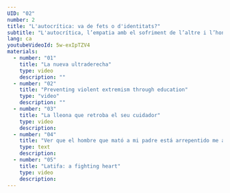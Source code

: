 ```yaml
---
UID: "02"
number: 2
title: "L'autocrítica: va de fets o d'identitats?"
subtitle: "L'autocrítica, l’empatia amb el sofriment de l’altre i l’honestedat són els antídots per evitar caure en els fonamentalismes."
lang: ca
youtubeVideoId: 5w-exIpTZV4
materials:
  - number: "01"
    title: "La nueva ultraderecha"
    type: video
    description: ""
  - number: "02"
    title: "Preventing violent extremism through education"
    type: "video"
    description: ""
  - number: "03"
    title: "La lleona que retroba el seu cuidador"
    type: video
    description:
  - number: "04"
    title: "Ver que el hombre que mató a mi padre está arrepentido me ayuda"
    type: text
    description:
  - number: "05"
    title: "Latifa: a fighting heart"
    type: video
    description:
---
```


